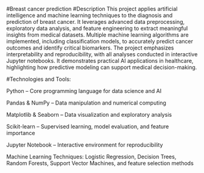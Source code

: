 #Breast cancer prediction
#Description
This project applies artificial intelligence and machine learning techniques to the diagnosis and prediction of breast cancer. It leverages advanced data preprocessing, exploratory data analysis, and feature engineering to extract meaningful insights from medical datasets. Multiple machine learning algorithms are implemented, including classification models, to accurately predict cancer outcomes and identify critical biomarkers. The project emphasizes interpretability and reproducibility, with all analyses conducted in interactive Jupyter notebooks. It demonstrates practical AI applications in healthcare, highlighting how predictive modeling can support medical decision-making.

#Technologies and Tools:

Python – Core programming language for data science and AI

Pandas & NumPy – Data manipulation and numerical computing

Matplotlib & Seaborn – Data visualization and exploratory analysis

Scikit-learn – Supervised learning, model evaluation, and feature importance

Jupyter Notebook – Interactive environment for reproducibility

Machine Learning Techniques: Logistic Regression, Decision Trees, Random Forests, Support Vector Machines, and feature selection methods
